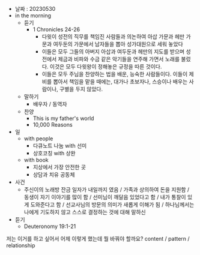 - 날짜 : 20230530
- in the morning
	- 듣기
		- 1 Chronicles 24-26
			- 다윗이 성전의 직무를 책임진 사람들과 의논하여 아삽 가문과 헤만 가문과 여두둔의 가문에서 남자들을 뽑아 성가대원으로 세워 놓았다
			- 이들은 모두 그들의 아버지 아삽과 여두둔과 헤만의 지도를 받으며 성전에서 제금과 비파와 수금 같은 악기들을 연주해 가면서 노래를 불렀다. 이것은 모두 다윗왕이 정해놓은 규정을 따른 것이다.
			- 이들은 모두 주님을 찬양하는 법을 배운, 능숙한 사람들이다. 이들이 제비를 뽑아서 책임을 맡을 때에는, 대가나 초보자나, 스승이나 배우는 사람이나, 구별을 두지 않았다. 
	- 말하기
		-  배우자 / 동역자 
	- 찬양
		- This is my father's world
		- 10,000 Reasons
- 일
	- with people
		- 다큐노트 나눔 with 선미
		- 상호코칭 with 상완
	- with book
		- 지상에서 가장 안전한 곳
		- 상담과 치유 공동체
- 사건
	- 주신이의 노래방 잔금 일자가 내일까지 였음 / 가족과 상의하여 돈을 지원함 / 동생이 자기 이야기를 많이 함 / 선미님이 깨달음 있었다고 함 / 내가 통찰이 있게 도와준다고 함 / 선교사님의 방문의 의미가 새롭게 이해가 됨 / 하나님께서는 나에게 기도하지 않고 스스로 결정하는 것에 대해 말하신
- 듣기
	- Deuteronomy 19:1-21


저는 이거를 하고 싶어서 어제 이렇게 했는데 뭘 바꿔야 할까요?
content / pattern / relationship